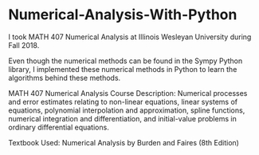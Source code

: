 # Numerical-Analysis-With-Python

I took MATH 407 Numerical Analysis at Illinois Wesleyan University during Fall 2018.

Even though the numerical methods can be found in the Sympy Python library, I implemented these numerical methods in Python to learn the algorithms behind these methods.

MATH 407 Numerical Analysis Course Description: Numerical processes and error estimates relating to non-linear equations, linear systems of equations, polynomial interpolation and approximation, spline functions, numerical integration and differentiation, and initial-value problems in ordinary differential equations.

Textbook Used: Numerical Analysis by Burden and Faires (8th Edition)
